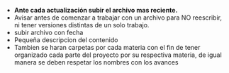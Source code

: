 - **Ante cada actualización subir el archivo mas reciente.**
- Avisar antes de comenzar a trabajar con un archivo para NO reescribir, ni tener versiones distintas de un solo trabajo.
- subir archivo con fecha
- Pequeña descripcion del contenido
- Tambien se haran carpetas por cada materia con el fin de tener organizado cada parte del proyecto por su respectiva materia, de igual manera se deben respetar los nombres con los avances
  
